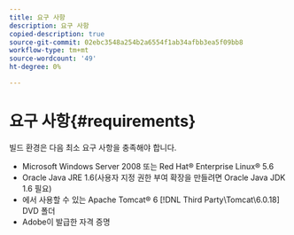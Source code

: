 ```yaml
---
title: 요구 사항
description: 요구 사항
copied-description: true
source-git-commit: 02ebc3548a254b2a6554f1ab34afbb3ea5f09bb8
workflow-type: tm+mt
source-wordcount: '49'
ht-degree: 0%

---
```


# 요구 사항{#requirements}

빌드 환경은 다음 최소 요구 사항을 충족해야 합니다.

* Microsoft Windows Server 2008 또는 Red Hat® Enterprise Linux® 5.6
* Oracle Java JRE 1.6(사용자 지정 권한 부여 확장을 만들려면 Oracle Java JDK 1.6 필요)
* 에서 사용할 수 있는 Apache Tomcat® 6 [!DNL Third Party\Tomcat\6.0.18] DVD 폴더
* Adobe이 발급한 자격 증명
